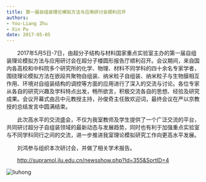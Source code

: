 ```yaml
---
title: 第一届自组装理论模拟方法与应用研讨会顺利召开
authors:
- You-Liang Zhu
- Xin Pu
date: 2017-05-05
---
```


&emsp;&emsp;2017年5月5日-7日，由超分子结构与材料国家重点实验室主办的第一届自组装理论模拟方法与应用研讨会在超分子楼圆形报告厅顺利召开。会议期间，来自国内各高校和中科院多个研究所的化学、物理、材料不同学科的四十余名专家学者，围绕理论模拟方法在嵌段共聚物自组装、纳米粒子自组装、纳米粒子与生物膜相互作用、环境对自组装结构的调控等方面的应用进行了深入的交流与讨论。各位专家从各自的研究兴趣及学科特点出发，畅所欲言，积极交流各自的思想、经验及研究成果。会议开幕式由吕中元教授主持，孙俊奇主任致欢迎词，最终会议在严以京教授的总结发言中圆满结束。

<!--more-->

&emsp;&emsp;此次高水平的交流盛会，不仅为我室教师及学生提供了一个广泛交流的平台，共同研讨超分子自组装领域的最新动态与发展趋势，同时也有利于加强重点实验室与不同学科同行之间的交流，进一步推进我室理论模拟研究工作向更高水平发展。

&emsp;&emsp;刘鸿参与组织本次研讨会，并做了相关学术报告。

&emsp;&emsp;http://supramol.jlu.edu.cn/newsshow.php?Id=355&SortID=4

![liuhong](liuh.jpg)